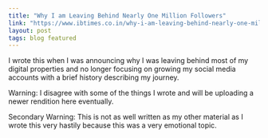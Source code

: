 ```yaml
---
title: "Why I am Leaving Behind Nearly One Million Followers"
link: "https://www.ibtimes.co.in/why-i-am-leaving-behind-nearly-one-million-followers-by-macleod-sawyer-711012"
layout: post
tags: blog featured
---
```


I wrote this when I was announcing why I was leaving behind most of my digital properties and no longer focusing on growing my social media accounts with a brief history describing my journey. 

Warning: I disagree with some of the things I wrote and will be uploading a newer rendition here eventually. 

Secondary Warning: This is not as well written as my other material as I wrote this very hastily because this was a very emotional topic.
